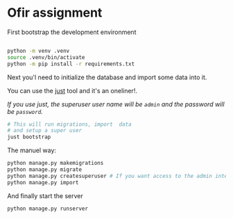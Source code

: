 # Ofir assignment


First bootstrap the development environment

```bash

python -m venv .venv
source .venv/bin/activate
python -m pip install -r requirements.txt


```

Next you'l need to initialize the database
and import some data into it.

You can use the [just](https://github.com/casey/just) tool and it's an oneliner!.

_If you use just, the superuser user name will be `admin` and the password will be `password`._

```bash
# This will run migrations, import  data 
# and setup a super user
just bootstrap
```

The manuel way:

```bash
python manage.py makemigrations
python manage.py migrate
python manage.py createsuperuser # If you want access to the admin interface
python manage.py import
```

And finally start the server

```bash
python manage.py runserver
```


